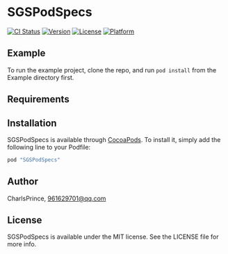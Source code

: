 # SGSPodSpecs

[![CI Status](http://img.shields.io/travis/CharlsPrince/SGSPodSpecs.svg?style=flat)](https://travis-ci.org/CharlsPrince/SGSPodSpecs)
[![Version](https://img.shields.io/cocoapods/v/SGSPodSpecs.svg?style=flat)](http://cocoapods.org/pods/SGSPodSpecs)
[![License](https://img.shields.io/cocoapods/l/SGSPodSpecs.svg?style=flat)](http://cocoapods.org/pods/SGSPodSpecs)
[![Platform](https://img.shields.io/cocoapods/p/SGSPodSpecs.svg?style=flat)](http://cocoapods.org/pods/SGSPodSpecs)

## Example

To run the example project, clone the repo, and run `pod install` from the Example directory first.

## Requirements

## Installation

SGSPodSpecs is available through [CocoaPods](http://cocoapods.org). To install
it, simply add the following line to your Podfile:

```ruby
pod "SGSPodSpecs"
```

## Author

CharlsPrince, 961629701@qq.com

## License

SGSPodSpecs is available under the MIT license. See the LICENSE file for more info.

